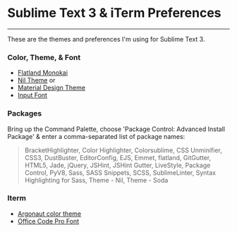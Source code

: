 # Sublime Text 3 & iTerm Preferences
---
These are the themes and preferences I'm using for Sublime Text 3.

### Color, Theme, & Font
+ <a href="https://github.com/thinkpixellab/flatland">Flatland Monokai</a>
+ <a href="https://github.com/nilium/st2-nil-theme">Nil Theme</a>
or
+ <a href="http://equinusocio.github.io/material-theme/">Material Design Theme</a>
+ <a href="http://input.fontbureau.com/preview/?size=14&language=javascript&theme=monokai&family=InputSans&width=300&weight=300&line-height=1.2&a=ss&g=ss&i=0&l=0&zero=slash&asterisk=0&braces=0&preset=default&customize=please">Input Font</a>

### Packages
Bring up the Command Palette, choose 'Package Control: Advanced Install Package' & enter a comma-separated list of package names:

>BracketHighlighter, Color Highlighter, Colorsublime, CSS Unminifier, CSS3, DustBuster, EditorConfig, EJS, Emmet, flatland, GitGutter, HTML5, Jade, jQuery, JSHint, JSHint Gutter, LiveStyle, Package Control, PyV8, Sass, SASS Snippets, SCSS, SublimeLinter, Syntax Highlighting for Sass, Theme - Nil, Theme - Soda

### Iterm
+ <a href="https://github.com/effkay/iTerm-argonaut">Argonaut color theme</a>
+ <a href="https://github.com/nathco/Office-Code-Pro">Office Code Pro Font</a>